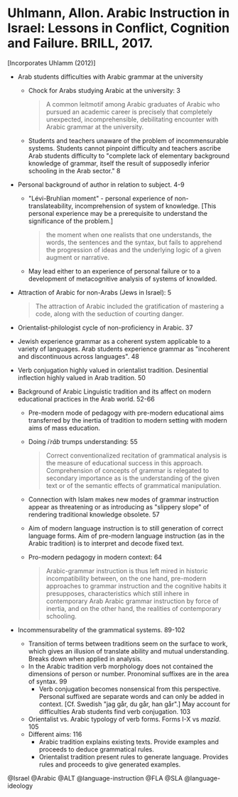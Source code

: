 # Uhlmann, Allon. Arabic Instruction in Israel: Lessons in Conflict, Cognition and Failure. BRILL, 2017.

[Incorporates Uhlamm (2012)]

- Arab students difficulties with Arabic grammar at the university
  - Chock for Arabs studying Arabic at the university: 3

    > A common leitmotif among Arabic graduates of Arabic who pursued an academic career is precisely that completely unexpected, incomprehensible, debilitating encounter with Arabic grammar at the university.

  - Students and teachers unaware of the problem of incommensurable systems. Students cannot pinpoint difficulty and teachers ascribe Arab students difficulty to "complete lack of elementary background knowledge of grammar, itself the result of supposedly inferior schooling in the Arab sector." 8 

- Personal background of author in relation to subject. 4-9
  - "Lévi-Bruhlian moment" - personal experience of non-translateability, incomprehension of system of knowledge. [This personal experience may be a prerequisite to understand the significance of the problem.]

    > the moment when one realists that one understands, the words, the sentences and the syntax, but fails to apprehend the progression of ideas and the underlying logic of a given augment or narrative.

  - May lead either to an experience of personal failure or to a development of metacognitive analysis of systems of knowlded.

- Attraction of Arabic for non-Arabs (Jews in Israel): 5

  > The attraction of Arabic included the gratification of mastering a code, along with the seduction of courting danger.

- Orientalist-philologist cycle of non-proficiency in Arabic. 37

- Jewish experience grammar as a coherent system applicable to a variety of languages. Arab students experience grammar as "incoherent and discontinuous across languages". 48

- Verb conjugation highly valued in orientalist tradition. Desinential inflection highly valued in Arab tradition. 50

- Background of Arabic Linguistic tradition and its affect on modern educational practices in the Arab world. 52-66
  - Pre-modern mode of pedagogy with pre-modern educational aims transferred by the inertia of tradition to modern setting with modern aims of mass education.
  - Doing *iʿrāb* trumps understanding: 55

    > Correct conventionalized recitation of grammatical analysis is the measure of educational success in this approach. Comprehension of concepts of grammar is relegated to secondary importance as is the understanding of the given text or of the semantic effects of grammatical manipulation.

  - Connection with Islam makes new modes of grammar instruction appear as threatening or as introducing as "slippery slope" of rendering traditional knowledge obsolete. 57
  - Aim of modern language instruction is to still generation of correct language forms. Aim of pre-modern language instruction (as in the Arabic tradition) is to interpret and decode fixed text.

  - Pro-modern pedagogy in modern context: 64

    > Arabic-grammar instruction is thus left mired in historic incompatibility between, on the one hand, pre-modern approaches to grammar instruction and the cognitive habits it presupposes, characteristics which still inhere in contemporary Arab Arabic grammar instruction by force of inertia, and on the other hand, the realities of contemporary schooling.

- Incommensurabelity of the grammatical systems. 89-102
  - Transition of terms between traditions seem on the surface to work, which gives an illusion of translate ability and mutual understanding. Breaks down when applied in analysis.
  - In the Arabic tradition verb morphology does not contained the dimensions of person or number. Pronominal suffixes are in the area of syntax. 99
    - Verb conjugation becomes nonsensical from this perspective. Personal suffixed are separate words and can only be added in context. [Cf. Swedish "jag går, du går, han går".] May account for difficulties Arab students find verb conjugation. 103
  - Orientalist vs. Arabic typology of verb forms. Forms I-X vs *mazīd*. 105
  - Different aims: 116
    - Arabic tradition explains existing texts. Provide examples and proceeds to deduce grammatical rules.
    - Orientalist tradition present rules to generate language. Provides rules and proceeds to give generated examples.

@Israel
@Arabic
@ALT
@language-instruction
@FLA
@SLA
@language-ideology
